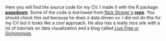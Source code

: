

Here you will find the source code for my CV. I made it with the R package [**pagedown**](https://github.com/rstudio/pagedown). Some of the code is borrowed from [Nick Strayer's](http://nickstrayer.me) [**repo**](https://github.com/nstrayer/cv). You should check this out because he does a data driven cv. I did not do this for my CV but it  looks like a cool approach. He also has a really nice site with a lot of tutorials on data visualization and a blog called [Live Free or Dichotomize](https://livefreeordichotomize.com/).
